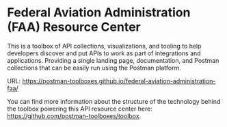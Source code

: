 # Federal Aviation Administration (FAA) Resource Center
This is a toolbox of API collections, visualizations, and tooling to help developers discover and put APIs to work as part of integrations and applications. Providing a single landing page, documentation, and Postman collections that can be easily run using the Postman platform.

URL: https://postman-toolboxes.github.io/federal-aviation-administration-faa/

You can find more information about the structure of the technology behind the toolbox powering this API resource center here: https://github.com/postman-toolboxes/toolbox.
